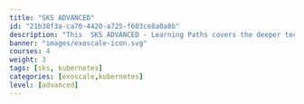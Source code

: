 ```yaml
---
title: "SKS ADVANCED"
id: "21b38f3a-ca70-4420-a725-f603ce8a0a8b"
description: "This  SKS ADVANCED - Learning Paths covers the deeper technical topics of (managed) Kubernetes for an expert audience and conveys the benefits of containers and container orchestration for modern IT scenarios. It will help you learn how to leverage this new technology, use the terminology associated, understand the components and functions, and why these new technologies are so important."
banner: "images/exoscale-icon.svg"
courses: 4
weight: 3
tags: [sks, kubernetes]
categories: [exoscale,kubernetes]
level: [advanced]
---
```

